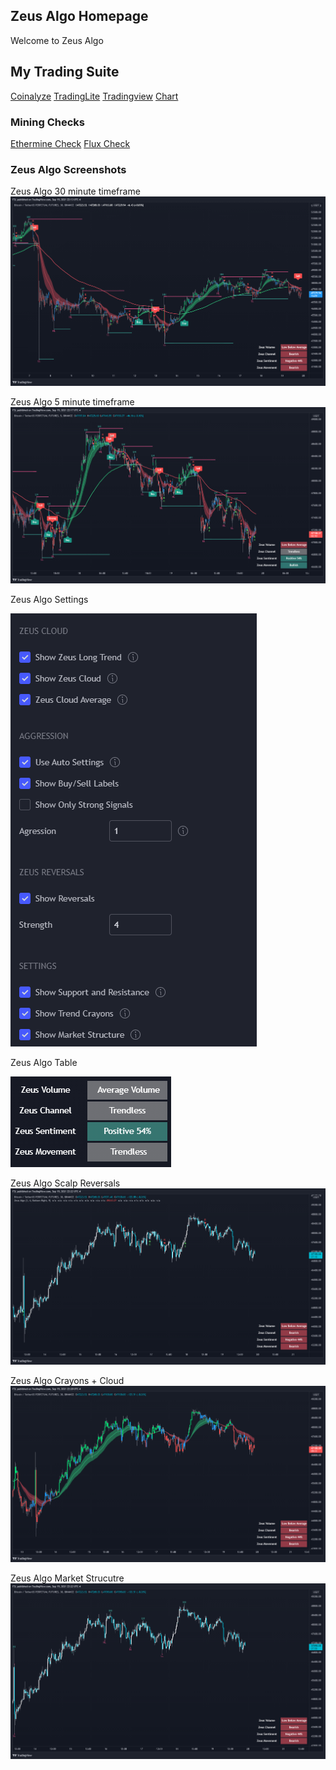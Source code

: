 ## Zeus Algo Homepage
Welcome to Zeus Algo

## My Trading Suite
[Coinalyze](https://coinalyze.net/bitcoin/usd/bybit/btcusd/price-chart-live/)
[TradingLite](https://tradinglite.com/chart/XllvsmQ6/coinbase/BTC-USD/5)
[Tradingview](https://www.tradingview.com/)
[Chart](https://www.tradingview.com/chart/NnOAmg2b/)


### **Mining Checks**
[Ethermine Check](https://ethermine.org/miners/66265ba0c9c2fb4921b2d1738541aab9b9f2f3c4/dashboard)
[Flux Check](https://flux.2miners.com/account/t1R6uwva2hD9NnX287WiMaKeMqkLxoDCwqP#rewards-tab)


### **Zeus Algo Screenshots**
Zeus Algo 30 minute timeframe
![Image](https://raw.githubusercontent.com/0xZeusAlgo/0xZeusAlgo.github.io/main/ZeusAlgo%2030min%20All%20Settigns%20On.png)

Zeus Algo 5 minute timeframe
![Image](https://raw.githubusercontent.com/0xZeusAlgo/0xZeusAlgo.github.io/main/ZeusAlgo5min.png)

Zeus Algo Settings


![Image](https://raw.githubusercontent.com/0xZeusAlgo/0xZeusAlgo.github.io/main/Setttigns.PNG)

Zeus Algo Table


![Image](https://raw.githubusercontent.com/0xZeusAlgo/0xZeusAlgo.github.io/main/Table.PNG)

Zeus Algo Scalp Reversals
![Image](https://raw.githubusercontent.com/0xZeusAlgo/0xZeusAlgo.github.io/main/ShortermReversals.png)

Zeus Algo Crayons + Cloud
![Image](https://raw.githubusercontent.com/0xZeusAlgo/0xZeusAlgo.github.io/main/Crayons%20and%20cloud.png)

Zeus Algo Market Strucutre
![Image](https://raw.githubusercontent.com/0xZeusAlgo/0xZeusAlgo.github.io/main/HHLLMarket.png)
